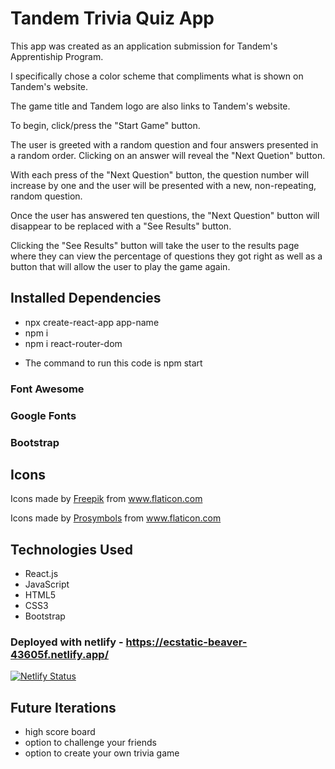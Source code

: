 # Tandem Trivia Quiz App

This app was created as an application submission for Tandem's Apprentiship Program.

I specifically chose a color scheme that compliments what is shown on Tandem's website.

The game title and Tandem logo are also links to Tandem's website.

To begin, click/press the "Start Game" button.

The user is greeted with a random question and four answers presented in a random order. Clicking on an answer will reveal the "Next Quetion" button.

With each press of the "Next Question" button, the question number will increase by one and the user will be presented with a new, non-repeating, random question.

Once the user has answered ten questions, the "Next Question" button will disappear to be replaced with a "See Results" button.

Clicking the "See Results" button will take the user to the results page where they can view the percentage of questions they got right as well as a button that will allow the user to play the game again.

## Installed Dependencies
- npx create-react-app app-name
- npm i
- npm i react-router-dom

* The command to run this code is npm start

### Font Awesome
<link rel="stylesheet" href="https://cdnjs.cloudflare.com/ajax/libs/font-awesome/5.14.0/css/all.min.css">

### Google Fonts  
<link href="https://fonts.googleapis.com/css2?family=Source+Code+Pro:wght@200;400;900&display=swap" rel="stylesheet">

### Bootstrap
<link rel="stylesheet" href="https://stackpath.bootstrapcdn.com/bootstrap/4.5.0/css/bootstrap.min.css" integrity="sha384-9aIt2nRpC12Uk9gS9baDl411NQApFmC26EwAOH8WgZl5MYYxFfc+NcPb1dKGj7Sk" crossorigin="anonymous">
<script defer src="https://code.jquery.com/jquery-3.5.1.slim.min.js" integrity="sha384-DfXdz2htPH0lsSSs5nCTpuj/zy4C+OGpamoFVy38MVBnE+IbbVYUew+OrCXaRkfj" crossorigin="anonymous"></script>
<script defer src="https://cdn.jsdelivr.net/npm/popper.js@1.16.0/dist/umd/popper.min.js" integrity="sha384-Q6E9RHvbIyZFJoft+2mJbHaEWldlvI9IOYy5n3zV9zzTtmI3UksdQRVvoxMfooAo" crossorigin="anonymous"></script>
<script defer src="https://stackpath.bootstrapcdn.com/bootstrap/4.5.0/js/bootstrap.min.js" integrity="sha384-OgVRvuATP1z7JjHLkuOU7Xw704+h835Lr+6QL9UvYjZE3Ipu6Tp75j7Bh/kR0JKI" crossorigin="anonymous"></script> 

## Icons
Icons made by <a href="http://www.freepik.com/" title="Freepik">Freepik</a> from <a href="https://www.flaticon.com/" title="Flaticon"> www.flaticon.com</a>

Icons made by <a href="https://www.flaticon.com/free-icon/faq_788893?term=color%20question&page=1&position=10" title="Prosymbols">Prosymbols</a> from <a href="https://www.flaticon.com/" title="Flaticon"> www.flaticon.com</a>

## Technologies Used
- React.js
- JavaScript
- HTML5
- CSS3
- Bootstrap

### Deployed with netlify - https://ecstatic-beaver-43605f.netlify.app/
[![Netlify Status](https://api.netlify.com/api/v1/badges/599a1a6f-33e1-4e5b-b461-cffdae63c709/deploy-status)](https://app.netlify.com/sites/ecstatic-beaver-43605f/deploys)

## Future Iterations
- high score board
- option to challenge your friends
- option to create your own trivia game
